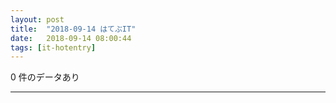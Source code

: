 ```yaml
---
layout: post
title:  "2018-09-14 はてぶIT"
date:   2018-09-14 08:00:44
tags: [it-hotentry]
---
```

0 件のデータあり

<hr>
